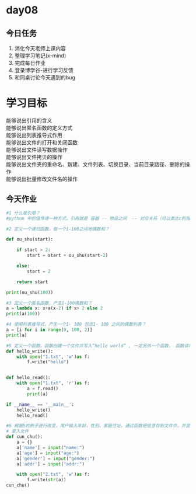 # day08

## 今日任务

1. 消化今天老师上课内容
2. 整理学习笔记\(x-mind\)
3. 完成每日作业
4. 登录博学谷-进行学习反馈
5. 和同桌讨论今天遇到的bug

# 学习目标

能够说出引用的含义  
能够说出匿名函数的定义方式  
能够说出列表推导式作用  
能够说出文件的打开和关闭函数  
能够说出文件读写数据操作  
能够说出文件拷贝的操作  
能够说出文件夹的重命名、新建、文件列表、切换目录、当前目录路径、删除的操作  
能够说出批量修改文件名的操作

## 今天作业

```py
#1 什么是引用？
#python 中的值传递一种方式，引用就是 容器 -- 物品之间  -- 对应关系（可以类比c的指针）
```

```py
#2 定义一个递归函数，做一个1-100之间地偶数和？

def ou_shu(start):

    if start > 2:
        start = start + ou_shu(start-2)

    else:
        start = 2

    return start

print(ou_shu(100))
```

```py
#3 定义一个匿名函数，产生1-100偶数和？
a = lambda x: x+a(x-2) if x> 2 else 2
print(a(100))
```

```py
#4 使用列表推导式，产生一个1- 100 包含1- 100 之间的偶数列表？
a = [i for i in range(0, 100, 2)]
print(a)
```

```py
#5 定义一个函数，函数创建一个文件并写入“hello world” , 一定另外一个函数， 函数读取文件“hello world” 并打印出来
def hello_write():
    with open("1.txt", 'w')as f:
        f.write("hello")


def hello_read():
    with open("1.txt", 'r')as f:
        a = f.read()
        print(a)

if __name__ == '__main__':
    hello_write()
    hello_read()
```

```py
#6 根据5的例子进行改变，用户输入年龄，性别，家庭住址，通过函数把信息存到文件中，并显示“报错成功”（将你们同桌所有个人的信息）
# 录入文件
def cun_chu():
    a = {}
    a['name'] = input("name:")
    a['age'] = input("age:")
    a['gender'] = input("gender:")
    a['addr'] = input("addr:")

    with open("2.txt", 'w')as f:
        f.write(str(a))
cun_chu()
```



